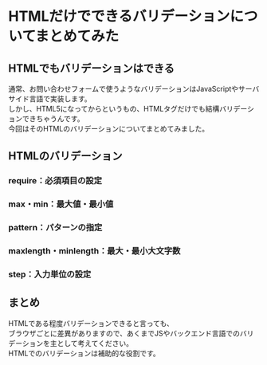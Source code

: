 # HTMLだけでできるバリデーションについてまとめてみた  

## HTMLでもバリデーションはできる  
通常、お問い合わせフォームで使うようなバリデーションはJavaScriptやサーバサイド言語で実装します。  
しかし、HTML5になってからというもの、HTMLタグだけでも結構バリデーションできちゃうんです。  
今回はそのHTMLのバリデーションについてまとめてみました。  

## HTMLのバリデーション  

### require：必須項目の設定  

### max・min：最大値・最小値  

### pattern：パターンの指定  

### maxlength・minlength：最大・最小大文字数  

### step：入力単位の設定  

## まとめ  
HTMLである程度バリデーションできると言っても、  
ブラウザごとに差異がありますので、あくまでJSやバックエンド言語でのバリデーションを主として考えてください。  
HTMLでのバリデーションは補助的な役割です。  
